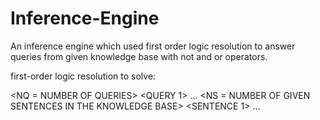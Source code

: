 # Inference-Engine
An inference engine which used first order logic resolution to answer queries from given knowledge base with not and or operators.

first-order logic resolution to solve:

<NQ = NUMBER OF QUERIES>
<QUERY 1>
...
<QUERY NQ>
<NS = NUMBER OF GIVEN SENTENCES IN THE KNOWLEDGE BASE>
<SENTENCE 1>
...
<SENTENCE NS>

